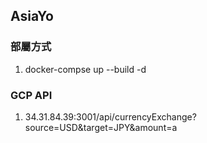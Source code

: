 ## AsiaYo

### 部屬方式

1. docker-compse up --build -d

### GCP API

1. 34.31.84.39:3001/api/currencyExchange?source=USD&target=JPY&amount=a
